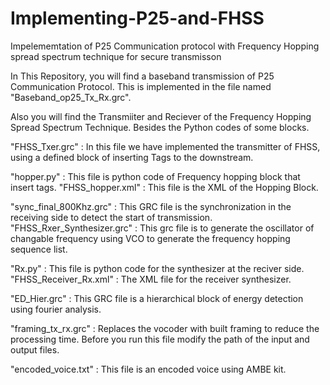 # Implementing-P25-and-FHSS
Impelememtation of P25 Communication protocol with Frequency Hopping spread spectrum technique for secure transmisson

In This Repository, you will find a baseband transmission of P25 Communication Protocol. This is implemented in the file named 
"Baseband_op25_Tx_Rx.grc".

Also you will find the Transmiiter and Reciever of the Frequency Hopping Spread Spectrum Technique. Besides the Python codes of some blocks. 

"FHSS_Txer.grc" : In this file we have implemented the transmitter of FHSS, using a defined block of inserting Tags to the downstream.

"hopper.py" : This file is python code of Frequency hopping block that insert tags.
"FHSS_hopper.xml" : This file is the XML of the Hopping Block.

"sync_final_800Khz.grc" : This GRC file is the synchronization in the receiving side to detect the start of transmission.
"FHSS_Rxer_Synthesizer.grc" : This grc file is to generate the oscillator of  changable frequency using VCO to generate the frequency hopping sequence list.

"Rx.py" : This file is python code for the synthesizer at the reciver side.
"FHSS_Receiver_Rx.xml" : The XML file for the receiver synthesizer.

"ED_Hier.grc" : This GRC file is a hierarchical block of energy detection using fourier analysis.

"framing_tx_rx.grc" : Replaces the vocoder with built framing to reduce the processing time. Before you run this file modify the path of the input and output files.

"encoded_voice.txt" : This file is an encoded voice using AMBE kit.
